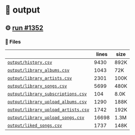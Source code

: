 # 📝  output 

## ⚙️ [run #1352](https://github.com/jwenerd/ytm-dl/actions/runs/9311601407)

### 📁 Files

|                                                                         |lines|size|
|-------------------------------------------------------------------------|-----|----|
|[`output/history.csv` ](output/history.csv)                              |9430 |892K|
|[`output/library_albums.csv` ](output/library_albums.csv)                |1043 |72K |
|[`output/library_artists.csv` ](output/library_artists.csv)              |2301 |100K|
|[`output/library_songs.csv` ](output/library_songs.csv)                  |5699 |480K|
|[`output/library_subscriptions.csv` ](output/library_subscriptions.csv)  |104  |8.0K|
|[`output/library_upload_albums.csv` ](output/library_upload_albums.csv)  |1290 |188K|
|[`output/library_upload_artists.csv` ](output/library_upload_artists.csv)|1742 |192K|
|[`output/library_upload_songs.csv` ](output/library_upload_songs.csv)    |16698|1.3M|
|[`output/liked_songs.csv` ](output/liked_songs.csv)                      |1737 |148K|